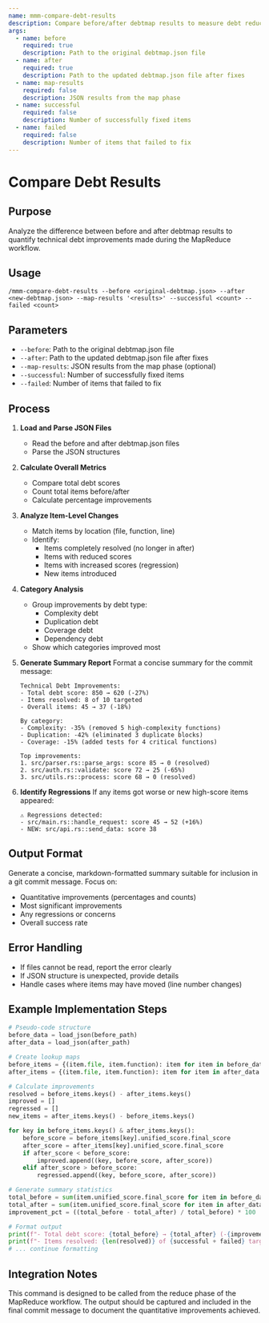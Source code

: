 ```yaml
---
name: mmm-compare-debt-results
description: Compare before/after debtmap results to measure debt reduction improvements
args:
  - name: before
    required: true
    description: Path to the original debtmap.json file
  - name: after
    required: true
    description: Path to the updated debtmap.json file after fixes
  - name: map-results
    required: false
    description: JSON results from the map phase
  - name: successful
    required: false
    description: Number of successfully fixed items
  - name: failed
    required: false
    description: Number of items that failed to fix
---
```


# Compare Debt Results

## Purpose
Analyze the difference between before and after debtmap results to quantify technical debt improvements made during the MapReduce workflow.

## Usage
```
/mmm-compare-debt-results --before <original-debtmap.json> --after <new-debtmap.json> --map-results '<results>' --successful <count> --failed <count>
```

## Parameters
- `--before`: Path to the original debtmap.json file
- `--after`: Path to the updated debtmap.json file after fixes
- `--map-results`: JSON results from the map phase (optional)
- `--successful`: Number of successfully fixed items
- `--failed`: Number of items that failed to fix

## Process

1. **Load and Parse JSON Files**
   - Read the before and after debtmap.json files
   - Parse the JSON structures

2. **Calculate Overall Metrics**
   - Compare total debt scores
   - Count total items before/after
   - Calculate percentage improvements

3. **Analyze Item-Level Changes**
   - Match items by location (file, function, line)
   - Identify:
     - Items completely resolved (no longer in after)
     - Items with reduced scores
     - Items with increased scores (regression)
     - New items introduced

4. **Category Analysis**
   - Group improvements by debt type:
     - Complexity debt
     - Duplication debt
     - Coverage debt
     - Dependency debt
   - Show which categories improved most

5. **Generate Summary Report**
   Format a concise summary for the commit message:
   ```
   Technical Debt Improvements:
   - Total debt score: 850 → 620 (-27%)
   - Items resolved: 8 of 10 targeted
   - Overall items: 45 → 37 (-18%)
   
   By category:
   - Complexity: -35% (removed 5 high-complexity functions)
   - Duplication: -42% (eliminated 3 duplicate blocks)
   - Coverage: -15% (added tests for 4 critical functions)
   
   Top improvements:
   1. src/parser.rs::parse_args: score 85 → 0 (resolved)
   2. src/auth.rs::validate: score 72 → 25 (-65%)
   3. src/utils.rs::process: score 68 → 0 (resolved)
   ```

6. **Identify Regressions**
   If any items got worse or new high-score items appeared:
   ```
   ⚠️ Regressions detected:
   - src/main.rs::handle_request: score 45 → 52 (+16%)
   - NEW: src/api.rs::send_data: score 38
   ```

## Output Format
Generate a concise, markdown-formatted summary suitable for inclusion in a git commit message. Focus on:
- Quantitative improvements (percentages and counts)
- Most significant improvements
- Any regressions or concerns
- Overall success rate

## Error Handling
- If files cannot be read, report the error clearly
- If JSON structure is unexpected, provide details
- Handle cases where items may have moved (line number changes)

## Example Implementation Steps

```python
# Pseudo-code structure
before_data = load_json(before_path)
after_data = load_json(after_path)

# Create lookup maps
before_items = {(item.file, item.function): item for item in before_data.items}
after_items = {(item.file, item.function): item for item in after_data.items}

# Calculate improvements
resolved = before_items.keys() - after_items.keys()
improved = []
regressed = []
new_items = after_items.keys() - before_items.keys()

for key in before_items.keys() & after_items.keys():
    before_score = before_items[key].unified_score.final_score
    after_score = after_items[key].unified_score.final_score
    if after_score < before_score:
        improved.append((key, before_score, after_score))
    elif after_score > before_score:
        regressed.append((key, before_score, after_score))

# Generate summary statistics
total_before = sum(item.unified_score.final_score for item in before_data.items)
total_after = sum(item.unified_score.final_score for item in after_data.items)
improvement_pct = ((total_before - total_after) / total_before) * 100

# Format output
print(f"- Total debt score: {total_before} → {total_after} (-{improvement_pct:.0f}%)")
print(f"- Items resolved: {len(resolved)} of {successful + failed} targeted")
# ... continue formatting
```

## Integration Notes
This command is designed to be called from the reduce phase of the MapReduce workflow. The output should be captured and included in the final commit message to document the quantitative improvements achieved.